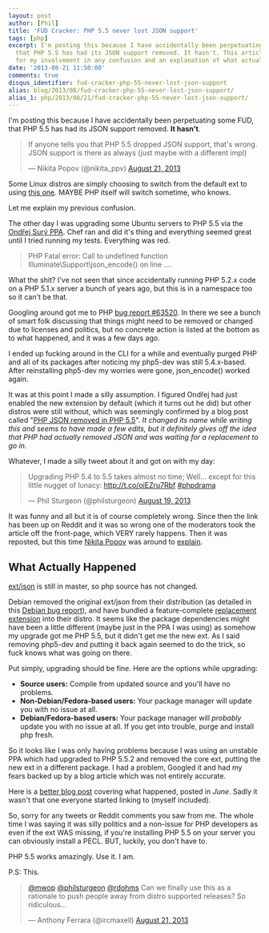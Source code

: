 ```yaml
---
layout: post
author: [Phil]
title: 'FUD Cracker: PHP 5.5 never lost JSON support'
tags: [php]
excerpt: I'm posting this because I have accidentally been perpetuating some FUD,
  that PHP 5.5 has had its JSON support removed. It hasn't. This article is an apology
  for my involvement in any confusion and an explanation of what actually happened.
date: '2013-08-21 11:50:00'
comments: true
disqus_identifier: fud-cracker-php-55-never-lost-json-support
alias: blog/2013/08/fud-cracker-php-55-never-lost-json-support/
alias_1: php/2013/08/21/fud-cracker-php-55-never-lost-json-support/
---
```


I'm posting this because I have accidentally been perpetuating some FUD, that PHP 5.5 has had its JSON support removed. **It hasn't**. 

<blockquote class="twitter-tweet"><p>If anyone tells you that PHP 5.5 dropped JSON support, that&#39;s wrong. JSON support is there as always (just maybe with a different impl)</p>&mdash; Nikita Popov (@nikita_ppv) <a href="https://twitter.com/nikita_ppv/statuses/370144778781868033">August 21, 2013</a></blockquote>
<script async src="//platform.twitter.com/widgets.js" charset="utf-8"></script>

Some Linux distros are simply choosing to switch from the default ext to using [this one](https://github.com/remicollet/pecl-json-c). MAYBE PHP itself will switch sometime, who knows.

Let me explain my previous confusion.

The other day I was upgrading some Ubuntu servers to PHP 5.5 via the [Ondřej Surý PPA](https://launchpad.net/~ondrej/+archive/php5). Chef ran and did it's thing and everything seemed great until I tried running my tests. Everything was red.

> PHP Fatal error:  Call to undefined function Illuminate\Support\json_encode() on line ....

What the shit? I've not seen that since accidentally running PHP 5.2.x code on a PHP 5.1.x server a bunch of years ago, but this is in a namespace too so it can't be that.

Googling around got me to PHP [bug report #63520](https://bugs.php.net/bug.php?id=63520). In there we see a bunch of smart folk discussing that things might need to be removed or changed due to licenses and politics, but no concrete action is listed at the bottom as to what happened, and it was a few days ago.

I ended up fucking around in the CLI for a while and eventually purged PHP and all of its packages after noticing my php5-dev was still 5.4.x-based. After reinstalling php5-dev my worries were gone, json_encode() worked again.

It was at this point I made a silly assumption. I figured Ondřej had just enabled the new extension by default (which it turns out he did) but other distros were still without, which was seemingly confirmed by a blog post called "[PHP JSON removed in PHP 5.5](http://iteration99.com/2013/php-json-removed-from-php-5-5/)". _It changed its name while writing this and seems to have made a few edits, but it definitely gives off the idea that PHP had actually removed JSON and was waiting for a replacement to go in._

Whatever, I made a silly tweet about it and got on with my day:

<blockquote class="twitter-tweet"><p>Upgrading PHP 5.4 to 5.5 takes almost no time; Well... except for this little nugget of lunacy: <a href="http://t.co/oiEZru7Rbf">http://t.co/oiEZru7Rbf</a> <a href="https://twitter.com/search?q=%23phpdrama&amp;src=hash">#phpdrama</a></p>&mdash; Phil Sturgeon (@philsturgeon) <a href="https://twitter.com/philsturgeon/statuses/369535062233997314">August 19, 2013</a></blockquote>
<script async src="//platform.twitter.com/widgets.js" charset="utf-8"></script>

It was funny and all but it is of course completely wrong. Since then the link has been up on Reddit and it was so wrong one of the moderators took the article off the front-page, which VERY rarely happens. Then it was reposted, but this time [Nikita Popov](https://twitter.com/nikita_ppv) was around to [explain](http://www.reddit.com/r/PHP/comments/1ksnzw/php_json_removed_in_php_55/cbs7kfo).

## What Actually Happened

[ext/json](https://github.com/php/php-src/tree/master/ext/json) is still in master, so php source has not changed. 

Debian removed the original ext/json from their distribution (as detailed in this [Debian bug report](http://bugs.debian.org/cgi-bin/bugreport.cgi?bug=692613)), and have bundled a feature-complete [replacement extension](https://github.com/remicollet/pecl-json-c) into their distro. It seems like the package dependencies might have been a little different (maybe just in the PPA I was using) as somehow my upgrade got me PHP 5.5, but it didn't get me the new ext. As I said removing php5-dev and putting it back again seemed to do the trick, so fuck knows what was going on there.

Put simply, upgrading should be fine. Here are the options while upgrading:

* **Source users:** Compile from updated source and you'll have no problems.
* **Non-Debian/Fedora-based users:** Your package manager will update you with no issue at all.
* **Debian/Fedora-based users:** Your package manager will _probably_ update you with no issue at all. If you get into trouble, purge and install php fresh.

So it looks like I was only having problems because I was using an unstable PPA which had upgraded to PHP 5.5.2 and removed the core ext, putting the new ext in a different package. I had a problem, Googled it and had my fears backed up by a blog article which was not entirely accurate. 

Here is a [better blog post](https://liorkaplan.wordpress.com/2013/06/01/bye-bye-non-free-php-json-extension/) covering what happened, posted in _June_. Sadly it wasn't that one everyone started linking to (myself included). 

So, sorry for any tweets or Reddit comments you saw from me. The whole time I was saying it was silly politics and a non-issue for PHP developers as even if the ext WAS missing, if you're installing PHP 5.5 on your server you can obviously install a PECL. BUT, luckily, you don't have to.

PHP 5.5 works amazingly. Use it. I am.

P.S: This.

<blockquote class="twitter-tweet"><p><a href="https://twitter.com/mwop">@mwop</a> <a href="https://twitter.com/philsturgeon">@philsturgeon</a> <a href="https://twitter.com/rdohms">@rdohms</a> Can we finally use this as a rationale to push people away from distro supported releases? So ridiculous...</p>&mdash; Anthony Ferrara (@ircmaxell) <a href="https://twitter.com/ircmaxell/statuses/370160913854103552">August 21, 2013</a></blockquote>
<script async src="//platform.twitter.com/widgets.js" charset="utf-8"></script>
